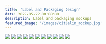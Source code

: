 ```yaml
---
title: 'Label and Packaging Design'
date: 2022-05-22 00:00:00
description: Label and packaging mockups
featured_image: '/images/citlalin_mockup.jpg'
---
```


<div class="gallery" data-columns="4">
	<img src="/images/heliodorus2.jpeg">
	<img src="/images/gin-bottle.JPG">
	<img src="/images/sine_serum.png">
	<img src="/images/freely-bottle.JPG">
     	<img src="/images/basil3.png">
	<img src="/images/cerise_package.JPG">
	<img src="/images/Chardonnay_square.jpg">
	<img src="/images/redeye1.jpg">
	<img src="/images/citlalin_mockup.jpg">
	<img src="/images/dippsterz.png">
	<img src="/images/serene_sage.jpg">
</div>
